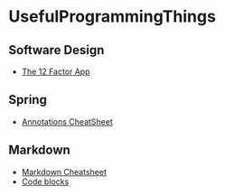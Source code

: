 # UsefulProgrammingThings

## Software Design 
* [The 12 Factor App](https://12factor.net/)

## Spring 
* [Annotations CheatSheet](https://www.jrebel.com/blog/spring-annotations-cheat-sheet)

## Markdown
* [Markdown Cheatsheet](https://wordpress.com/support/markdown-quick-reference/)
* [Code blocks](https://support.codebasehq.com/articles/tips-tricks/syntax-highlighting-in-markdown)

